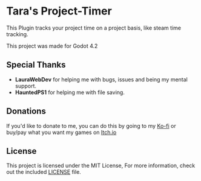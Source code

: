 # Tara's Project-Timer

This Plugin tracks your project time on a project basis, like steam time tracking.

This project was made for Godot 4.2

## Special Thanks

* **LauraWebDev** for helping me with bugs, issues and being my mental support.
* **HauntedPS1** for helping me with file saving.

## Donations

If you'd like to donate to me, you can do this by going to my [Ko-fi](https://ko-fi.com/terradev64) or buy/pay what you want my games on [Itch.io](https://terradev64.itch.io/)

## License

This project is licensed under the MIT License, For more information, check out the included [LICENSE](LICENSE) file.